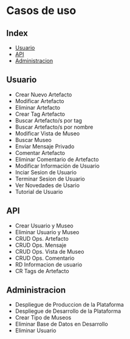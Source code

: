 # Casos de uso

## Index
- [Usuario](#Usuario)
- [API](#API)
- [Administracion](#Administracion)

## Usuario
- Crear Nuevo Artefacto
- Modificar Artefacto
- Eliminar Artefacto
- Crear Tag Artefacto
- Buscar Artefacto/s por tag
- Buscar Artefacto/s por nombre
- Modificar Vista de Museo
- Buscar Museo
- Enviar Mensaje Privado
- Comentar Artefacto
- Eliminar Comentario de Artefacto
- Modificar Información de Usuario
- Inciar Sesion de Usuario
- Terminar Sesion de Usuario
- Ver Novedades de Usario
- Tutorial de Usuario

## API
- Crear Usuario y Museo
- Eliminar Usuario y Museo
- CRUD Ops. Artefacto
- CRUD Ops. Mensaje
- CRUD Ops. Vista de Museo
- CRUD Ops. Comentario
- RD Informacion de usuario
- CR Tags de Artefacto

## Administracion
- Despliegue de Produccion de la Plataforma
- Despliegue de Desarrollo de la Plataforma
- Crear Tipo de Museos
- Eliminar Base de Datos en Desarrollo
- Eliminar Usuario

